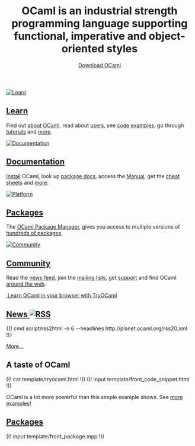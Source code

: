 <!-- ((! set title OCaml !)) ((! set core !)) -->

<header id="home-header">
    <div class="container">
        <div class="row">
            <h1 class="span9">OCaml is an industrial strength programming language supporting functional, imperative and object-oriented styles</h1>
            <div class="span3">
                <div>
                    <a class="btn" href="/docs/install.html">Download OCaml</a>
                </div>
            </div>
        </div>
    </div>
</header>
<div class="container">
    <div class="row home-hero">
        <div class="span8">
            <div class="row">
                <section class="span4 home-feature">
                    <a href="/learn">
                        <img src="/img/learn-large.png" alt="Learn">
                    </a>
                    <h1><a href="/learn">Learn</a></h1>
                    <p>Find out <a href="/learn/description.html">about OCaml</a>, read about <a href="/learn/success.html">users</a>, see <a href="learn/taste.html">code examples</a>, go through <a href="/learn/tutorials">tutorials</a> and <a href="/learn">more</a>.</p>
                </section>
                <section class="span4 home-feature">
                    <a href="/docs">
                        <img src="/img/documentation-large.png" alt="Documentation">
                    </a>
                    <h1><a href="/docs">Documentation</a></h1>
                    <p><a href="docs/install.html" >Install</a> OCaml,
					look up <a href="https://opam.ocaml.org/pkg/">package docs</a>, access the
					<a href="http://caml.inria.fr/pub/docs/manual-ocaml/"
					target="_blank"
					>Manual</a>, get the <a href="/docs/cheat_sheets.html">cheat sheets</a> and <a href="/docs">more</a>.</p>
                </section>
            </div>
            <div class="row">
                <section class="span4 home-feature">
                    <a href="https://opam.ocaml.org">
                        <img src="/img/platform-large.png" alt="Platform">                    </a>
                    <h1><a href="https://opam.ocaml.org">Packages</a></h1>
                    <p>The <a href="https://opam.ocaml.org">OCaml Package
					Manager</a>, gives you access to multiple versions of
					<a href="https://opam.ocaml.org/pkg/">hundreds of
					packages</a>.</p>
                </section>
                <section class="span4 home-feature">
                    <a href="/community">
                        <img src="/img/community-large.png" alt="Community">
                    </a>
                    <h1><a href="/community">Community</a></h1>
                    <p>Read the <a href="/community/planet.html">news feed</a>, join the <a href="/community/mailing_lists.html">mailing lists</a>, get <a href="/community/support.html">support</a> and find OCaml <a href="/community/index.html#ocaml-around-web">around the web</a>.</p>
                </section>
            </div>
            <div id="home-learn">
                <a href="http://try.ocamlpro.com">
                    <img class="hidden-phone" src="/img/learn-ocaml.png" alt="">
                    Learn OCaml in your browser with TryOCaml
                </a>
            </div>
        </div>
        <section id="home-news" class="span4 condensed">
            <h1 class="ruled">
                <a href="/community/planet.html">
                    News
                </a>
                <a href="/community/planet.html">
                    <img src="/img/rss.png" alt="RSS">
                </a>
            </h1>
            {{! cmd script/rss2html -n 6 --headlines http://planet.ocaml.org/rss20.xml !}}
            <p><a href="community/planet.html">More...</a></p>
        </section>
    </div>
    <div class="row">
        <section class="span6 condensed">
            <h1>A taste of OCaml</h1>
            ((! cat template/tryocaml.html !))
            ((! input template/front_code_snippet.html !))
            <p>OCaml is a lot more powerful than this simple example shows. See <a href="/learn/taste.html">more examples</a>!</p>
        </section>
        <section class="span6 condensed">
            <h1><a href='http://opam.ocaml.org/pkg/index-date.html'>Packages</a></h1>
            ((! input template/front_package.mpp !))
        </section>
    </div>
</div>
